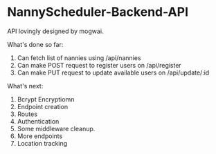 # NannyScheduler-Backend-API

API lovingly designed by mogwai. 


What's done so far: 
1. Can fetch list of nannies using /api/nannies
2. Can make POST request to register users on /api/register
3. Can make PUT request to update available users on /api/update/:id


What's next:
1. Bcrypt Encryptiomn
2. Endpoint creation
3. Routes
4. Authentication
5. Some middleware cleanup. 
6. More endpoints 
7. Location tracking